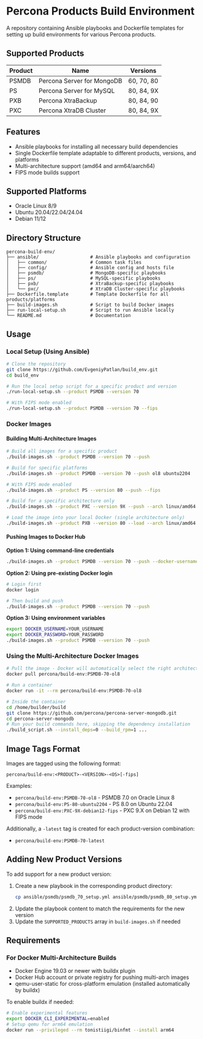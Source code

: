 # Percona Products Build Environment

A repository containing Ansible playbooks and Dockerfile templates for setting up build environments for various Percona products.

## Supported Products

| Product | Name                       | Versions    |
|---------|----------------------------|-------------|
| PSMDB    | Percona Server for MongoDB | 60, 70, 80  |
| PS       | Percona Server for MySQL   | 80, 84, 9X  |
| PXB      | Percona XtraBackup         | 80, 84, 90  |
| PXC      | Percona XtraDB Cluster     | 80, 84, 9X  |

## Features

- Ansible playbooks for installing all necessary build dependencies
- Single Dockerfile template adaptable to different products, versions, and platforms
- Multi-architecture support (amd64 and arm64/aarch64)
- FIPS mode builds support

## Supported Platforms

- Oracle Linux 8/9
- Ubuntu 20.04/22.04/24.04
- Debian 11/12

## Directory Structure

```
percona-build-env/
├── ansible/                   # Ansible playbooks and configuration
│   ├── common/                # Common task files
│   ├── config/                # Ansible config and hosts file
│   ├── psmdb/                 # MongoDB-specific playbooks
│   ├── ps/                    # MySQL-specific playbooks
│   ├── pxb/                   # XtraBackup-specific playbooks
│   └── pxc/                   # XtraDB Cluster-specific playbooks
├── Dockerfile.template        # Template Dockerfile for all products/platforms
├── build-images.sh            # Script to build Docker images
├── run-local-setup.sh         # Script to run Ansible locally
└── README.md                  # Documentation
```

## Usage

### Local Setup (Using Ansible)

```bash
# Clone the repository
git clone https://github.com/EvgeniyPatlan/build_env.git
cd build_env

# Run the local setup script for a specific product and version
./run-local-setup.sh --product PSMDB --version 70

# With FIPS mode enabled
./run-local-setup.sh --product PSMDB --version 70 --fips
```

### Docker Images

#### Building Multi-Architecture Images

```bash
# Build all images for a specific product
./build-images.sh --product PSMDB --version 70 --push

# Build for specific platforms
./build-images.sh --product PSMDB --version 70 --push ol8 ubuntu2204

# With FIPS mode enabled
./build-images.sh --product PS --version 80 --push --fips

# Build for a specific architecture only
./build-images.sh --product PXC --version 9X --push --arch linux/amd64

# Load the image into your local Docker (single architecture only)
./build-images.sh --product PXB --version 80 --load --arch linux/amd64 ol8
```

#### Pushing Images to Docker Hub

**Option 1: Using command-line credentials**
```bash
./build-images.sh --product PSMDB --version 70 --push --docker-username YOUR_USERNAME --docker-password YOUR_PASSWORD
```

**Option 2: Using pre-existing Docker login**
```bash
# Login first
docker login

# Then build and push
./build-images.sh --product PSMDB --version 70 --push
```

**Option 3: Using environment variables**
```bash
export DOCKER_USERNAME=YOUR_USERNAME
export DOCKER_PASSWORD=YOUR_PASSWORD
./build-images.sh --product PSMDB --version 70 --push
```

### Using the Multi-Architecture Docker Images

```bash
# Pull the image - Docker will automatically select the right architecture
docker pull percona/build-env:PSMDB-70-ol8

# Run a container
docker run -it --rm percona/build-env:PSMDB-70-ol8

# Inside the container
cd /home/builder/build
git clone https://github.com/percona/percona-server-mongodb.git
cd percona-server-mongodb
# Run your build commands here, skipping the dependency installation
./build_script.sh --install_deps=0 --build_rpm=1 ...
```

## Image Tags Format

Images are tagged using the following format:
```
percona/build-env:<PRODUCT>-<VERSION>-<OS>[-fips]
```

Examples:
- `percona/build-env:PSMDB-70-ol8` - PSMDB 7.0 on Oracle Linux 8
- `percona/build-env:PS-80-ubuntu2204` - PS 8.0 on Ubuntu 22.04
- `percona/build-env:PXC-9X-debian12-fips` - PXC 9.X on Debian 12 with FIPS mode

Additionally, a `-latest` tag is created for each product-version combination:
- `percona/build-env:PSMDB-70-latest`

## Adding New Product Versions

To add support for a new product version:

1. Create a new playbook in the corresponding product directory:
   ```bash
   cp ansible/psmdb/psmdb_70_setup.yml ansible/psmdb/psmdb_80_setup.yml
   ```
2. Update the playbook content to match the requirements for the new version
3. Update the `SUPPORTED_PRODUCTS` array in `build-images.sh` if needed

## Requirements

### For Docker Multi-Architecture Builds

- Docker Engine 19.03 or newer with buildx plugin
- Docker Hub account or private registry for pushing multi-arch images
- qemu-user-static for cross-platform emulation (installed automatically by buildx)

To enable buildx if needed:
```bash
# Enable experimental features
export DOCKER_CLI_EXPERIMENTAL=enabled
# Setup qemu for arm64 emulation
docker run --privileged --rm tonistiigi/binfmt --install arm64
```
